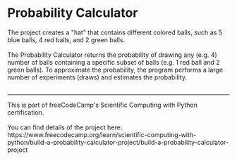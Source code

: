 # Probability Calculator
The project creates a "hat" that contains different colored balls, such as 5 blue balls, 4 red balls, and 2 green balls.<br><br>
The Probability Calculator returns the probability of drawing any (e.g. 4) number of balls containing a specific subset of balls (e.g. 1 red ball and 2 green balls). To approximate the probability, the program performs a large number of experiments (draws) and estimates the probability.
<br><br>
<hr>
This is part of freeCodeCamp's Scientific Computing with Python certification.<br>
<br>
You can find details of the project here:<br>
https://www.freecodecamp.org/learn/scientific-computing-with-python/build-a-probability-calculator-project/build-a-probability-calculator-project<br>
